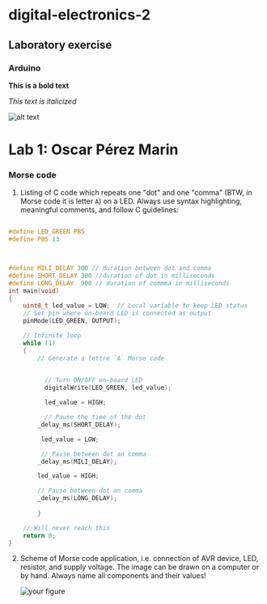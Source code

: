 # digital-electronics-2
## Laboratory exercise
### Arduino

**This is a bold text**

*This text is italicized*



![alt text](https://myoctocat.com/assets/images/base-octocat.svg)

# Lab 1: Oscar Pérez Marin

### Morse code


1. Listing of C code which repeats one "dot" and one "comma" (BTW, in Morse code it is letter `A`) on a LED. Always use syntax highlighting, meaningful comments, and follow C guidelines:

```c

#define LED_GREEN PB5 
#define PB5 13  



#define MILI_DELAY 300 // duration between dot and comma
#define SHORT_DELAY 300 //duration of dot in milliseconds
#define LONG_DELAY  900 // duration of commma in milliseconds
int main(void)
{
    uint8_t led_value = LOW;  // Local variable to keep LED status
    // Set pin where on-board LED is connected as output
    pinMode(LED_GREEN, OUTPUT);

    // Infinite loop
    while (1)
    {
        // Generate a lettre `A` Morse code
         

          // Turn ON/OFF on-board LED
          digitalWrite(LED_GREEN, led_value);

          led_value = HIGH;

          // Pause the time of the dot
        _delay_ms(SHORT_DELAY);

         led_value = LOW;

         // Pause between dot an comma
        _delay_ms(MILI_DELAY);

        led_value = HIGH;

        // Pause between dot an comma
        _delay_ms(LONG_DELAY);
        
        }

    // Will never reach this
    return 0;
}
```


2. Scheme of Morse code application, i.e. connection of AVR device, LED, resistor, and supply voltage. The image can be drawn on a computer or by hand. Always name all components and their values!

   ![your figure]()




